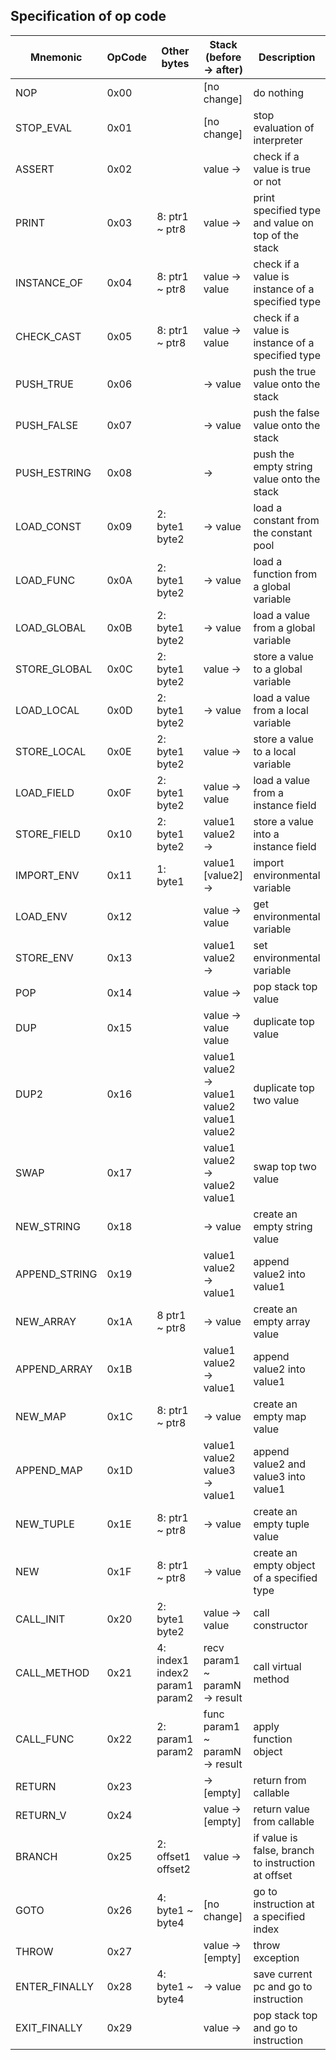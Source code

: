 ## Specification of op code

| **Mnemonic**  | **OpCode** | **Other bytes**                | **Stack (before -> after)**                  | **Description**                                    |
|---------------|------------|--------------------------------|----------------------------------------------|----------------------------------------------------|
| NOP           | 0x00       |                                | [no change]                                  | do nothing                                         |
| STOP_EVAL     | 0x01       |                                | [no change]                                  | stop evaluation of interpreter                     |
| ASSERT        | 0x02       |                                | value ->                                     | check if a value is true or not                    |
| PRINT         | 0x03       | 8: ptr1 ~ ptr8                 | value ->                                     | print specified type and value on top of the stack |
| INSTANCE_OF   | 0x04       | 8: ptr1 ~ ptr8                 | value -> value                               | check if a value is instance of a specified type   |
| CHECK_CAST    | 0x05       | 8: ptr1 ~ ptr8                 | value -> value                               | check if a value is instance of a specified type   |
| PUSH_TRUE     | 0x06       |                                | -> value                                     | push the true value onto the stack                 |
| PUSH_FALSE    | 0x07       |                                | -> value                                     | push the false value onto the stack                |
| PUSH_ESTRING  | 0x08       |                                | ->                                           | push the empty string value onto the stack         |
| LOAD_CONST    | 0x09       | 2: byte1 byte2                 | -> value                                     | load a constant from the constant pool             |
| LOAD_FUNC     | 0x0A       | 2: byte1 byte2                 | -> value                                     | load a function from a global variable             |
| LOAD_GLOBAL   | 0x0B       | 2: byte1 byte2                 | -> value                                     | load a value from a global variable                |
| STORE_GLOBAL  | 0x0C       | 2: byte1 byte2                 | value ->                                     | store a value to a global variable                 |
| LOAD_LOCAL    | 0x0D       | 2: byte1 byte2                 | -> value                                     | load a value from a local variable                 |
| STORE_LOCAL   | 0x0E       | 2: byte1 byte2                 | value ->                                     | store a value to a local variable                  |
| LOAD_FIELD    | 0x0F       | 2: byte1 byte2                 | value -> value                               | load a value from a instance field                 |
| STORE_FIELD   | 0x10       | 2: byte1 byte2                 | value1 value2 ->                             | store a value into a instance field                |
| IMPORT_ENV    | 0x11       | 1: byte1                       | value1 [value2] ->                           | import environmental variable                      |
| LOAD_ENV      | 0x12       |                                | value -> value                               | get environmental variable                         |
| STORE_ENV     | 0x13       |                                | value1 value2 ->                             | set environmental variable                         |
| POP           | 0x14       |                                | value ->                                     | pop stack top value                                |
| DUP           | 0x15       |                                | value -> value value                         | duplicate top value                                |
| DUP2          | 0x16       |                                | value1 value2 -> value1 value2 value1 value2 | duplicate top two value                            |
| SWAP          | 0x17       |                                | value1 value2 -> value2 value1               | swap top two value                                 |
| NEW_STRING    | 0x18       |                                | -> value                                     | create an empty string value                       |
| APPEND_STRING | 0x19       |                                | value1 value2 -> value1                      | append value2 into value1                          |
| NEW_ARRAY     | 0x1A       | 8 ptr1 ~ ptr8                  | -> value                                     | create an empty array value                        |
| APPEND_ARRAY  | 0x1B       |                                | value1 value2 -> value1                      | append value2 into value1                          |
| NEW_MAP       | 0x1C       | 8: ptr1 ~ ptr8                 | -> value                                     | create an empty map value                          |
| APPEND_MAP    | 0x1D       |                                | value1 value2 value3 -> value1               | append value2 and value3 into value1               |
| NEW_TUPLE     | 0x1E       | 8: ptr1 ~ ptr8                 | -> value                                     | create an empty tuple value                        |
| NEW           | 0x1F       | 8: ptr1 ~ ptr8                 | -> value                                     | create an empty object of a specified type         |
| CALL_INIT     | 0x20       | 2: byte1 byte2                 | value -> value                               | call constructor                                   |
| CALL_METHOD   | 0x21       | 4: index1 index2 param1 param2 | recv param1 ~ paramN -> result               | call virtual method                                |
| CALL_FUNC     | 0x22       | 2: param1 param2               | func param1 ~ paramN -> result               | apply function object                              |
| RETURN        | 0x23       |                                | -> [empty]                                   | return from callable                               |
| RETURN_V      | 0x24       |                                | value -> [empty]                             | return value from callable                         |
| BRANCH        | 0x25       | 2: offset1 offset2             | value ->                                     | if value is false, branch to instruction at offset |
| GOTO          | 0x26       | 4: byte1 ~ byte4               | [no change]                                  | go to instruction at a specified index             |
| THROW         | 0x27       |                                | value -> [empty]                             | throw exception                                    |
| ENTER_FINALLY | 0x28       | 4: byte1 ~ byte4               | -> value                                     | save current pc and go to instruction              |
| EXIT_FINALLY  | 0x29       |                                | value ->                                     | pop stack top and go to instruction                |